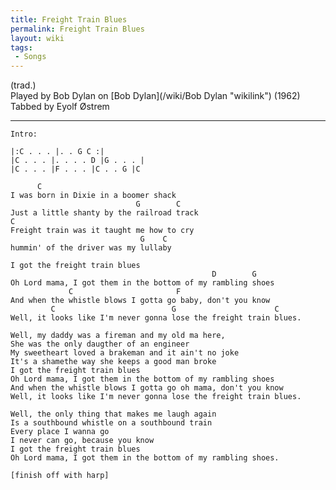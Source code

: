 ```yaml
---
title: Freight Train Blues
permalink: Freight Train Blues
layout: wiki
tags:
 - Songs
---
```


(trad.)  
Played by Bob Dylan on [Bob Dylan](/wiki/Bob Dylan "wikilink") (1962)  
Tabbed by Eyolf Østrem

* * * * *

    Intro:

    |:C . . . |. . G C :|
    |C . . . |. . . . D |G . . . |
    |C . . . |F . . . |C . . G |C

          C
    I was born in Dixie in a boomer shack
                                G        C
    Just a little shanty by the railroad track
    C
    Freight train was it taught me how to cry
                                 G    C
    hummin' of the driver was my lullaby

    I got the freight train blues
                                                 D        G
    Oh Lord mama, I got them in the bottom of my rambling shoes
                 C                       F
    And when the whistle blows I gotta go baby, don't you know
             C                          G                      C
    Well, it looks like I'm never gonna lose the freight train blues.

    Well, my daddy was a fireman and my old ma here,
    She was the only daugther of an engineer
    My sweetheart loved a brakeman and it ain't no joke
    It's a shamethe way she keeps a good man broke
    I got the freight train blues
    Oh Lord mama, I got them in the bottom of my rambling shoes
    And when the whistle blows I gotta go oh mama, don't you know
    Well, it looks like I'm never gonna lose the freight train blues.

    Well, the only thing that makes me laugh again
    Is a southbound whistle on a southbound train
    Every place I wanna go
    I never can go, because you know
    I got the freight train blues
    Oh Lord mama, I got them in the bottom of my rambling shoes.

    [finish off with harp]
